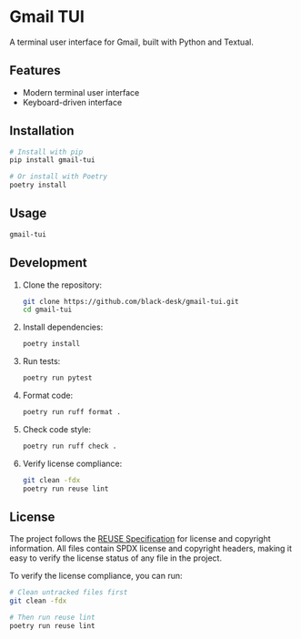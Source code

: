 <!-- SPDX-FileCopyrightText: 2024 Chen Linxuan <me@black-desk.cn> -->
<!-- SPDX-License-Identifier: GPL-3.0-or-later -->

# Gmail TUI

A terminal user interface for Gmail, built with Python and Textual.

## Features

- Modern terminal user interface
- Keyboard-driven interface

## Installation

```bash
# Install with pip
pip install gmail-tui

# Or install with Poetry
poetry install
```

## Usage

```bash
gmail-tui
```

## Development

1. Clone the repository:
   ```bash
   git clone https://github.com/black-desk/gmail-tui.git
   cd gmail-tui
   ```

2. Install dependencies:
   ```bash
   poetry install
   ```

3. Run tests:
   ```bash
   poetry run pytest
   ```

4. Format code:
   ```bash
   poetry run ruff format .
   ```

5. Check code style:
   ```bash
   poetry run ruff check .
   ```

6. Verify license compliance:
   ```bash
   git clean -fdx
   poetry run reuse lint
   ```

## License

The project follows the [REUSE Specification](https://reuse.software/spec/) for license and copyright information. All files contain SPDX license and copyright headers, making it easy to verify the license status of any file in the project.

To verify the license compliance, you can run:
```bash
# Clean untracked files first
git clean -fdx

# Then run reuse lint
poetry run reuse lint
```